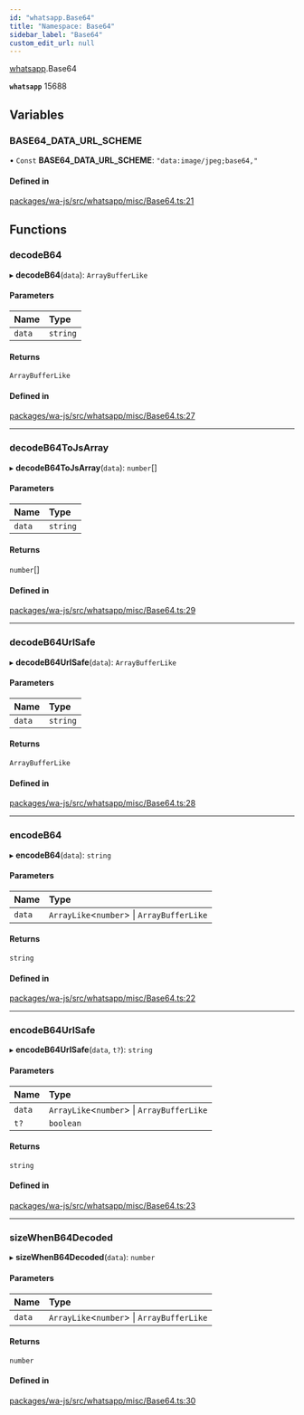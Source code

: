 ```yaml
---
id: "whatsapp.Base64"
title: "Namespace: Base64"
sidebar_label: "Base64"
custom_edit_url: null
---
```


[whatsapp](whatsapp.md).Base64

**`whatsapp`** 15688

## Variables

### BASE64\_DATA\_URL\_SCHEME

• `Const` **BASE64\_DATA\_URL\_SCHEME**: ``"data:image/jpeg;base64,"``

#### Defined in

[packages/wa-js/src/whatsapp/misc/Base64.ts:21](https://github.com/wppconnect-team/wa-js/blob/main/src/whatsapp/misc/Base64.ts#L21)

## Functions

### decodeB64

▸ **decodeB64**(`data`): `ArrayBufferLike`

#### Parameters

| Name | Type |
| :------ | :------ |
| `data` | `string` |

#### Returns

`ArrayBufferLike`

#### Defined in

[packages/wa-js/src/whatsapp/misc/Base64.ts:27](https://github.com/wppconnect-team/wa-js/blob/main/src/whatsapp/misc/Base64.ts#L27)

___

### decodeB64ToJsArray

▸ **decodeB64ToJsArray**(`data`): `number`[]

#### Parameters

| Name | Type |
| :------ | :------ |
| `data` | `string` |

#### Returns

`number`[]

#### Defined in

[packages/wa-js/src/whatsapp/misc/Base64.ts:29](https://github.com/wppconnect-team/wa-js/blob/main/src/whatsapp/misc/Base64.ts#L29)

___

### decodeB64UrlSafe

▸ **decodeB64UrlSafe**(`data`): `ArrayBufferLike`

#### Parameters

| Name | Type |
| :------ | :------ |
| `data` | `string` |

#### Returns

`ArrayBufferLike`

#### Defined in

[packages/wa-js/src/whatsapp/misc/Base64.ts:28](https://github.com/wppconnect-team/wa-js/blob/main/src/whatsapp/misc/Base64.ts#L28)

___

### encodeB64

▸ **encodeB64**(`data`): `string`

#### Parameters

| Name | Type |
| :------ | :------ |
| `data` | `ArrayLike`<`number`\> \| `ArrayBufferLike` |

#### Returns

`string`

#### Defined in

[packages/wa-js/src/whatsapp/misc/Base64.ts:22](https://github.com/wppconnect-team/wa-js/blob/main/src/whatsapp/misc/Base64.ts#L22)

___

### encodeB64UrlSafe

▸ **encodeB64UrlSafe**(`data`, `t?`): `string`

#### Parameters

| Name | Type |
| :------ | :------ |
| `data` | `ArrayLike`<`number`\> \| `ArrayBufferLike` |
| `t?` | `boolean` |

#### Returns

`string`

#### Defined in

[packages/wa-js/src/whatsapp/misc/Base64.ts:23](https://github.com/wppconnect-team/wa-js/blob/main/src/whatsapp/misc/Base64.ts#L23)

___

### sizeWhenB64Decoded

▸ **sizeWhenB64Decoded**(`data`): `number`

#### Parameters

| Name | Type |
| :------ | :------ |
| `data` | `ArrayLike`<`number`\> \| `ArrayBufferLike` |

#### Returns

`number`

#### Defined in

[packages/wa-js/src/whatsapp/misc/Base64.ts:30](https://github.com/wppconnect-team/wa-js/blob/main/src/whatsapp/misc/Base64.ts#L30)
